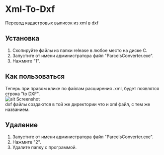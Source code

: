 # Xml-To-Dxf
Перевод кадастровых выписок из xml в dxf

## Установка
1. Скопируйте файлы из папки release в любое место на диске C.
2. Запустите от имени администратора файл "ParcelsConverter.exe".
3. Нажмите "1".
## Как пользоваться
Теперь при правом клике по файлам расширения .xml, будет появлятся строка "to DXF".  
![alt Screenshot](https://github.com/adv25/Xml-To-Dxf/raw/master/title.jpg)  
dxf файлы создаются в той же директории что и xml файл, с тем же названием.  
## Удаление
1. Запустите от имени администратора файл "ParcelsConverter.exe".
2. Нажмите "2".
3. Удалите папку с программой.
